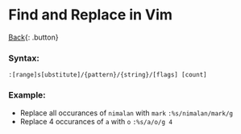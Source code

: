 # Find and Replace in Vim

[Back](../index.md){: .button}

### Syntax:
```
:[range]s[ubstitute]/{pattern}/{string}/[flags] [count]
```

### Example:

- Replace all occurances of `nimalan` with `mark` `:%s/nimalan/mark/g`
- Replace 4 occurances of `a` with `o` `:%s/a/o/g 4`

